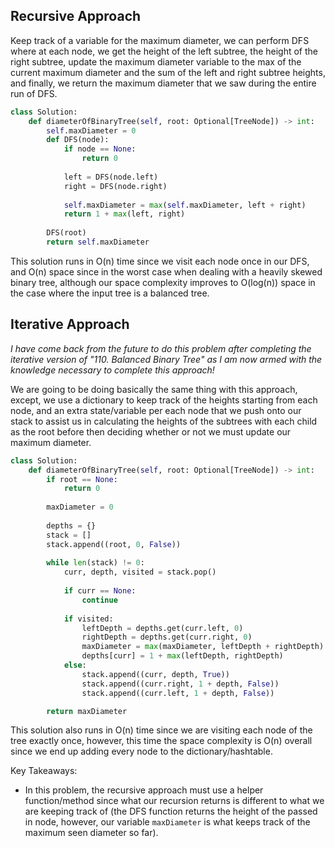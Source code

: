 ## Recursive Approach
Keep track of a variable for the maximum diameter, we can perform DFS where at each node, we get the height of the left subtree, the height of the right subtree, update the maximum diameter variable to the max of the current maximum diameter and the sum of the left and right subtree heights, and finally, we return the maximum diameter that we saw during the entire run of DFS.
``` python
class Solution:
	def diameterOfBinaryTree(self, root: Optional[TreeNode]) -> int:
		self.maxDiameter = 0
		def DFS(node):
			if node == None:
				return 0
	
			left = DFS(node.left)
			right = DFS(node.right)
	
			self.maxDiameter = max(self.maxDiameter, left + right)
			return 1 + max(left, right)
	
		DFS(root)
		return self.maxDiameter
```
This solution runs in O(n) time since we visit each node once in our DFS, and O(n) space since in the worst case when dealing with a heavily skewed binary tree, although our space complexity improves to O(log(n)) space in the case where the input tree is a balanced tree.
## Iterative Approach
*I have come back from the future to do this problem after completing the iterative version of "110. Balanced Binary Tree" as I am now armed with the knowledge necessary to complete this approach!*

We are going to be doing basically the same thing with this approach, except, we use a dictionary to keep track of the heights starting from each node, and an extra state/variable per each node that we push onto our stack to assist us in calculating the heights of the subtrees with each child as the root before then deciding whether or not we must update our maximum diameter.
``` python
class Solution:
    def diameterOfBinaryTree(self, root: Optional[TreeNode]) -> int:
        if root == None:
            return 0
  
        maxDiameter = 0
  
        depths = {}
        stack = []
        stack.append((root, 0, False))
  
        while len(stack) != 0:
            curr, depth, visited = stack.pop()
  
            if curr == None:
                continue
  
            if visited:
                leftDepth = depths.get(curr.left, 0)
                rightDepth = depths.get(curr.right, 0)
                maxDiameter = max(maxDiameter, leftDepth + rightDepth)
                depths[curr] = 1 + max(leftDepth, rightDepth)
            else:
                stack.append((curr, depth, True))
                stack.append((curr.right, 1 + depth, False))
                stack.append((curr.left, 1 + depth, False))

        return maxDiameter
```
This solution also runs in O(n) time since we are visiting each node of the tree exactly once, however, this time the space complexity is O(n) overall since we end up adding every node to the dictionary/hashtable.

Key Takeaways:
- In this problem, the recursive approach must use a helper function/method since what our recursion returns is different to what we are keeping track of (the DFS function returns the height of the passed in node, however, our variable `maxDiameter` is what keeps track of the maximum seen diameter so far).